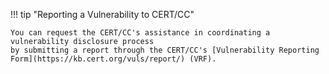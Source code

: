 !!! tip "Reporting a Vulnerability to CERT/CC"

    You can request the CERT/CC's assistance in coordinating a vulnerability disclosure process
    by submitting a report through the CERT/CC's [Vulnerability Reporting Form](https://kb.cert.org/vuls/report/) (VRF).
